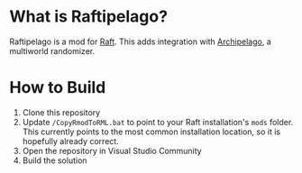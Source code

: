 ﻿# What is Raftipelago?

Raftipelago is a mod for [Raft](https://store.steampowered.com/app/648800/Raft/). This adds integration with [Archipelago](https://archipelago.gg/), a multiworld randomizer.

# How to Build

1. Clone this repository
2. Update `/CopyRmodToRML.bat` to point to your Raft installation's `mods` folder. This currently points to the most common installation location, so it is hopefully already correct.
3. Open the repository in Visual Studio Community
4. Build the solution